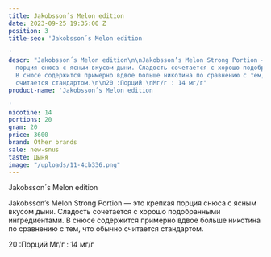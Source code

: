 ```yaml
---
title: Jakobsson´s Melon edition
date: 2023-09-25 19:35:00 Z
position: 3
title-seo: 'Jakobsson´s Melon edition

'
descr: "Jakobsson´s Melon edition\n\nJakobsson’s Melon Strong Portion — это крепкая
  порция снюса с ясным вкусом дыни. Сладость сочетается с хорошо подобранными ингредиентами.
  В снюсе содержится примерно вдвое больше никотина по сравнению с тем, что обычно
  считается стандартом.\n\n20 :Порций \nМг/г : 14 мг/г"
product-name: 'Jakobsson´s Melon edition

'
nicotine: 14
portions: 20
gram: 20
price: 3600
brand: Other brands
sale: new-snus
taste: Дыня
image: "/uploads/11-4cb336.png"
---
```


Jakobsson´s Melon edition

Jakobsson’s Melon Strong Portion — это крепкая порция снюса с ясным вкусом дыни. Сладость сочетается с хорошо подобранными ингредиентами. В снюсе содержится примерно вдвое больше никотина по сравнению с тем, что обычно считается стандартом.

20 :Порций 
Мг/г : 14 мг/г